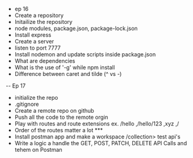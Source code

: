- ep 16
- Create a repository
- Initailize the repository
- node modules, package.json, package-lock.json
- Install express
- Create a server
- listen to port 7777
- Install nodemon and update scripts inside package.json
- What are dependencies
- What is the use of '-g' while npm install
- Difference between caret and tilde (^ vs -)

-- Ep 17

- initialize the repo
- .gitignore
- Create a remote repo on github
- Push all the code to the remote orgin
- Play with routes and route extensions ex. /hello ,/hello/123 ,xyz ,/
- Order of the routes matter a lot \*\*\*
- Install postman app and make a workspace /collection> test api's
- Write a logic a handle the GET, POST, PATCH, DELETE API Calls and tehem on Postman
